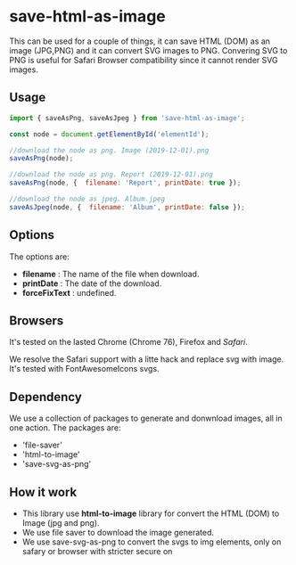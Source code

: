 # save-html-as-image
This can be used for a couple of things, it can save HTML (DOM) as an image (JPG,PNG) and it can convert SVG images to PNG.
Convering SVG to PNG is useful for Safari Browser compatibility since it cannot render SVG images.

## Usage

```js
import { saveAsPng, saveAsJpeg } from 'save-html-as-image';

const node = document.getElementById('elementId');

//download the node as png. Image (2019-12-01).png
saveAsPng(node);

//download the node as png. Report (2019-12-01).png
saveAsPng(node, {  filename: 'Report', printDate: true });

//download the node as jpeg. Album.jpeg
saveAsJpeg(node, {  filename: 'Album', printDate: false });

```

## Options

The options are: 
- **filename** : The name of the file when download.
- **printDate** : The date of the download.
- **forceFixText** : undefined.


## Browsers
It's tested on the lasted Chrome (Chrome 76),  Firefox and *Safari*.

We resolve the Safari support with a litte hack and replace svg with image. It's tested with FontAwesomeIcons svgs.


## Dependency

We use a collection of packages to generate and donwnload images, all in one action.
The packages are:

- 'file-saver'
- 'html-to-image'
- 'save-svg-as-png'

## How it work

- This library use **html-to-image** library for convert the HTML (DOM) to Image (jpg and png).
- We use file saver to download the image generated.
- We use save-svg-as-png to convert the svgs to img elements, only on safary or browser with stricter secure on **<foreignObject>**
